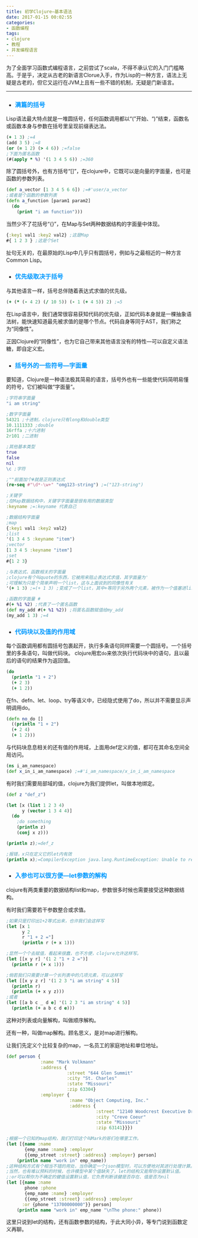 ```yaml
---
title: 初学Clojure—基本语法
date: 2017-01-15 00:02:55
categories:
- 函数编程
tags:
- clojure
- 教程
- 并发编程语言
---
```


为了全面学习函数式编程语言，之前尝试了scala，不得不承认它的入门门槛略高。于是乎，决定从古老的新语言Clorue入手，作为Lisp的一种方言，语法上无疑是古老的，但它又运行在JVM上且有一些不错的机制，无疑是门新语言。

---

- ### <font color=#0099ff>满篇的括号</font>

Lisp语法最大特点就是一堆圆括号，任何函数调用都以“(”开始、“)”结束，函数名或函数本身与参数在括号里呈现前缀表达法。

``` clojure
(+ 1 3) ;=4
(add 3 5) ;=8
(or (= 1 2) (> 4 6)) ;=false
;下面为匿名函数
(#(apply * %) '(1 3 4 5 6)) ;=360
```

除了圆括号外，也有方括号“[]”，在clojure中，它既可以是向量的字面量，也可是函数的参数列表。

``` clojure
(def a_vector [1 3 4 5 6 6]) ;=#'user/a_vector
;或者是个函数的参数列表
(defn a_function [param1 param2]
  (do
    (print "i am function")))
```

当然少不了花括号“{}”，在Map与Set两种数据结构的字面量中体现。

``` clojure
{:key1 val1 :key2 val2}	;这是Map
#{ 1 2 3 } ;这是个Set
```
扯句无关的，在最原始的Lisp中几乎只有圆括号，例如与之最相近的一种方言Common Lisp。

- ### <font color=#0099ff>优先级取决于括号</font>

与其他语言一样，括号总伴随着表达式求值的优先级。

``` clojure
(+ (* (- 4 2) (/ 10 5)) (- 1 (+ 4 5)) 2) ;=5
```
在Lisp语言中，我们通常很容易获知代码的优先级，正如代码本身就是一棵抽象语法树，能快速知道最先被求值的是哪个节点。代码自身等同于AST，我们称之为“同像性”。

正因Clojure的“同像性”，也为它自己带来其他语言没有的特性—可以自定义语法糖，即自定义宏。

- ### <font color=#0099ff>括号外的一些符号—字面量</font>

要知道，Clojure是一种语法极其简易的语言，括号外也有一些能使代码简明易懂的符号，它们被叫做“字面量”。

``` clojure
;字符串字面量
"i am string"

;数字字面量
54321 ;十进制，clojure只有long和double类型
10.1111333 ;double
16rffa ;十六进制
2r101 ;二进制

;其他基本类型
true
false
nil
\c ;字符

;""前面加个#就是正则表达式
(re-seq #"\d*-\w+" "omg123-string") ;=("123-string")

;关键字
;在Map数据结构中，关键字字面量是很有用的数据类型
:keyname ;=:keyname 代表自己

;数据结构字面量
;map
{:key1 val1 :key2 val2}
;list
'(1 3 4 5 :keyname "item")
;vector
[1 3 4 5 :keyname "item"]
;set
#{1 2 3}

;与表达式、函数相关的字面量
;clojure有个叫quote的东西，它被用来阻止表达式求值，其字面量为'
;可理解为只是个简单声明一个list，这与上面说到的同像性有关
'(+ 1 3) ;=(+ 1 3) ;变成了一个list，其中+等同于另外两个元素，被作为一个值塞进list中

;函数的字面量 #
#(+ %1 %2) ;代表了一个匿名函数
(def my_add #(+ %1 %2)) ;将匿名函数赋值给my_add
(my_add 1 3) ;=4
```

- ### <font color=#0099ff>代码块以及值的作用域</font>

每个函数调用都有圆括号包裹起开，执行多条语句同样需要一个圆括号。一个括号里的多条语句，叫做代码块。
clojure用宏`do`来依次执行代码块中的语句，且以最后的语句的结果作为返回值。
``` clojure
(do
  (println "1 + 2")
  (+ 2 3)
  (+ 1 2))
```

在fn、defn、let、loop、try等语义中，已经隐式使用了do，所以并不需要显示声明调用do。
``` clojure
(defn no_do []
  ((println "1 + 2")
  (+ 2 4)
  (+ 1 2)))
```

与代码块息息相关的还有值的作用域，上面用def定义的值，都可在其命名空间全局访问。
``` clojure
(ns i_am_namespace)
(def x_in_i_am_namespace) ;=#'i_am_namespace/x_in_i_am_namespace
```

有时我们需要局部域的值，clojure为我们提供let，叫做本地绑定。
``` clojure
(def z "def_z")

(let [x (list 1 2 3 4)
      y (vector 1 3 4 4)]
  (do
    ;do something
    (println z)
    (conj x z)))

(println z);=def_z

;报错，x只在定义它的let内有效
(println x);=CompilerException java.lang.RuntimeException: Unable to resolve symbol: x in this context
```

- ### <font color=#0099ff>入参也可以很方便—let参数的解构</font>

clojure有两类重要的数据结构list和map，参数很多时候也需要接受这种数据结构。

有时我们需要若干参数整合或求值。
``` clojure
;如果只是打印出1+2等式出来，也许我们会这样写
(let [x 1
      y 2
      r "1 + 2 ="]
      (println r (+ x 1)))

;显然一个个去赋值，看起来很蠢，也不方便，clojure允许这样写。
(let [[x y r] '(1 2 "1 + 2 =")]
  (println r (+ x 1)))

;倘若我们只需要计算一个长列表中的几项元素，可以这样写
(let [[x y z r] '(1 2 3 "i am string" 4 5)]
  (println r)
  (println (+ x y z)))
;或者
(let [[a b c _ d e] '(1 2 3 "i am string" 4 5)]
  (println (+ a b c d e)))
```
这种对列表或向量解构，叫做顺序解构。

还有一种，叫做map解构。顾名思义，是对map进行解构。

让我们先定义个比较复杂的map，一名员工的家庭地址和单位地址。
``` clojure
(def person {
             :name "Mark Volkmann"
             :address {
                       :street "644 Glen Summit"
                       :city "St. Charles"
                       :state "Missouri"
                       :zip 63304}
             :employer {
                        :name "Object Computing, Inc."
                        :address {
                                  :street "12140 Woodcrest Executive Drive, Suite 250"
                                  :city "Creve Coeur"
                                  :state "Missouri"
                                  :zip 63141}}})

;根据一个已知的map结构，我们打印这个叫Mark的哥们在哪里工作。
(let [{name :name
       {emp_name :name} :employer
       {{emp_street :street} :address} :employer} person]
    (println name "work in" emp_name))
;这种结构方式有个相当不错的用处，当你确定一个json模型时，可以方便地对其进行处理计算。
;当然，也有难以预料的时候，也许模型中某个值缺失了，let的结构又能帮你设置默认值。
;:or可以帮你为不确定的健值设置默认值，它负责判断该健是否存在、值是否为nil
(let [{name :name
       phone :phone
       {emp_name :name} :employer
       {{emp_street :street} :address} :employer
      :or {phone "13700000000"}} person]
    (println name "work in" emp_name "\nThe phone:" phone))
```
这里只说到let的结构，还有函数参数的结构，于此大同小异，等专门说到函数定义再聊。
